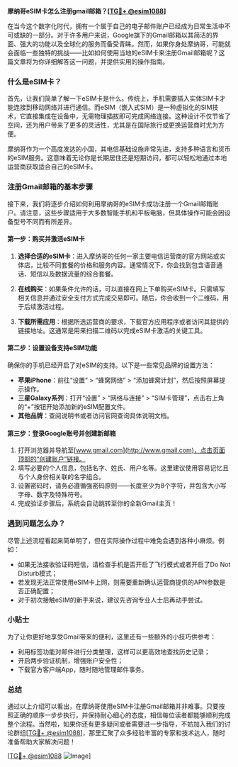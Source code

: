 **摩纳哥eSIM卡怎么注册gmail邮箱？[[TG💪+ @esim1088](https://t.me/s/esim1088)]**

在当今这个数字化时代，拥有一个属于自己的电子邮件账户已经成为日常生活中不可或缺的一部分。对于许多用户来说，Google旗下的Gmail邮箱以其简洁的界面、强大的功能以及全球化的服务而备受青睐。然而，如果你身处摩纳哥，可能就会面临一些独特的挑战——比如如何使用当地的eSIM卡来注册Gmail邮箱呢？这篇文章将为你详细解答这一问题，并提供实用的操作指南。

### 什么是eSIM卡？

首先，让我们简单了解一下eSIM卡是什么。传统上，手机需要插入实体SIM卡才能连接到移动网络并进行通信。而eSIM（嵌入式SIM）是一种虚拟化的SIM技术，它直接集成在设备中，无需物理插拔即可完成网络连接。这种设计不仅节省了空间，还为用户带来了更多的灵活性，尤其是在国际旅行或更换运营商时尤为方便。

摩纳哥作为一个高度发达的小国，其电信基础设施非常先进，支持多种语言和货币的eSIM服务。这意味着无论你是长期居住还是短期访问，都可以轻松地通过本地运营商获取适合自己的eSIM卡。

### 注册Gmail邮箱的基本步骤

接下来，我们将逐步介绍如何利用摩纳哥的eSIM卡成功注册一个Gmail邮箱账户。请注意，这些步骤适用于大多数智能手机和平板电脑，但具体操作可能会因设备型号不同而有所差异。

#### 第一步：购买并激活eSIM卡

1. **选择合适的eSIM卡**：进入摩纳哥的任何一家主要电信运营商的官方网站或实体店，比较不同套餐的价格和服务内容。通常情况下，你会找到包含语音通话、短信以及数据流量的综合套餐。
   
2. **在线购买**：如果条件允许的话，可以直接在网上下单购买eSIM卡。只需填写相关信息并通过安全支付方式完成交易即可。随后，你会收到一个二维码，用于后续激活过程。
   
3. **下载所需应用**：根据所选运营商的要求，下载官方应用程序或者访问其提供的链接地址。这通常是用来扫描二维码以完成eSIM卡激活的关键工具。

#### 第二步：设置设备支持eSIM功能

确保你的手机已经开启了对eSIM的支持。以下是一些常见品牌的设置方法：
- **苹果iPhone**：前往“设置” > “蜂窝网络” > “添加蜂窝计划”，然后按照屏幕提示操作。
- **三星Galaxy系列**：打开“设置” > “网络与连接” > “SIM卡管理”，点击右上角的“+”按钮开始添加新的eSIM配置文件。
- **其他品牌**：查阅说明书或者访问官网查询具体说明文档。

#### 第三步：登录Google账号并创建新邮箱

1. 打开浏览器并导航至[www.gmail.com](http://www.gmail.com)，点击页面顶部的“创建账户”链接。
2. 填写必要的个人信息，包括名字、姓氏、用户名等。这里建议使用容易记忆且与个人身份相关联的名字组合。
3. 设置密码时，请务必遵循强密码原则——长度至少为8个字符，并包含大小写字母、数字及特殊符号。
4. 完成验证步骤后，系统会自动跳转至你的全新Gmail主页！

### 遇到问题怎么办？

尽管上述流程看起来简单明了，但在实际操作过程中难免会遇到各种小麻烦。例如：
- 如果无法接收验证码短信，请检查手机是否开启了飞行模式或者开启了Do Not Disturb模式；
- 若发现无法正常使用eSIM卡上网，则需要重新确认运营商提供的APN参数是否正确配置；
- 对于初次接触eSIM的新手来说，建议先咨询专业人士后再动手尝试。

### 小贴士

为了让你更好地享受Gmail带来的便利，这里还有一些额外的小技巧供参考：
- 利用标签功能对邮件进行分类整理，这样可以更高效地查找历史记录；
- 开启两步验证机制，增强账户安全性；
- 下载官方客户端App，随时随地管理邮件事务。

### 总结

通过以上介绍可以看出，在摩纳哥使用eSIM卡注册Gmail邮箱并非难事。只要按照正确的顺序一步步执行，并保持耐心细心的态度，相信每位读者都能够顺利完成整个流程。当然啦，如果你还有更多疑问或者需要进一步指导，不妨加入我们的讨论群组[[TG💪+ @esim1088](https://t.me/s/esim1088)]，那里汇聚了众多经验丰富的专家和技术达人，随时准备帮助大家解决问题！

[[TG💪+ @esim1088](https://t.me/s/esim1088) ![Image](https://i.postimg.cc/4NQfJmqS/Snipaste-2025-05-13-00-14-12.png)]